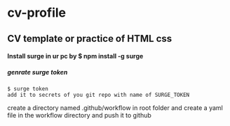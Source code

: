 # cv-profile
## CV template or practice of HTML css
#### Install surge in ur pc by $ npm install -g surge
##### genrate surge token 
    $ surge token 
    add it to secrets of you git repo with name of SURGE_TOKEN
create a directory named .github/workflow in root folder and create a yaml file in the workflow directory
and push it to github 

    
